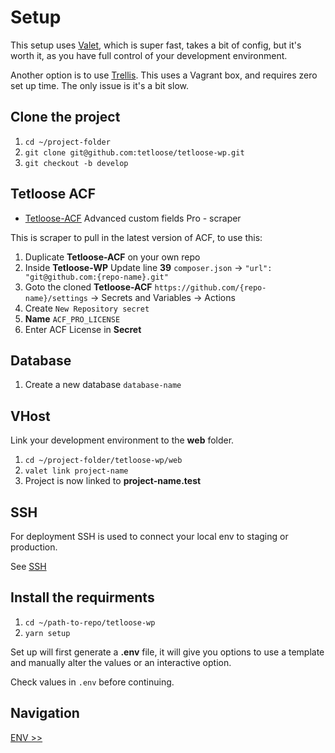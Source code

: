 # Setup

This setup uses [Valet](https://laravel.com/docs/9.x/), which is super fast, takes a bit of config, but it's worth it, as you have full control of your development environment.

Another option is to use [Trellis](https://roots.io/trellis/docs/installation/). This uses a Vagrant box, and requires zero set up time. The only issue is it's a bit slow.

## Clone the project

1. `cd ~/project-folder`
2. `git clone git@github.com:tetloose/tetloose-wp.git`
3. `git checkout -b develop`

## Tetloose ACF

- [Tetloose-ACF](https://github.com/tetloose/tetloose-ACF) Advanced custom fields Pro - scraper

This is scraper to pull in the latest version of ACF, to use this:

1. Duplicate **Tetloose-ACF** on your own repo
2. Inside **Tetloose-WP** Update line **39** `composer.json` -> `"url": "git@github.com:{repo-name}.git"`
3. Goto the cloned **Tetloose-ACF** `https://github.com/{repo-name}/settings` -> Secrets and Variables -> Actions
4. Create `New Repository secret`
5. **Name** `ACF_PRO_LICENSE`
6. Enter ACF License in **Secret**

## Database

1. Create a new database `database-name`

## VHost

Link your development environment to the **web** folder.

1. `cd ~/project-folder/tetloose-wp/web`
2. `valet link project-name`
3. Project is now linked to **project-name.test**

## SSH

For deployment SSH is used to connect your local env to staging or production.

See [SSH](ssh.md)

## Install the requirments

1. `cd ~/path-to-repo/tetloose-wp`
2. `yarn setup`

Set up will first generate a **.env** file, it will give you options to use a template and manually alter the values or an interactive option.

Check values in `.env` before continuing.

## Navigation

[ENV >>](env.md)
